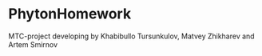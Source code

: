# PhytonHomework
MTC-project developing by Khabibullo Tursunkulov, Matvey Zhikharev and Artem Smirnov
